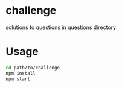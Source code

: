 # challenge
solutions to questions in questions directory

# Usage
```bash
cd path/to/challenge
npm install
npm start
```
